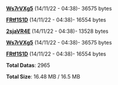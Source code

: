 [**Ws7rVXg5**](/data/Ws7rVXg5.txt) (14/11/22 - 04:38)- 36575 bytes

[**FRtf1S1D**](/data/FRtf1S1D.txt) (14/11/22 - 04:38)- 16554 bytes

[**2sjaVR4E**](/data/2sjaVR4E.txt) (14/11/22 - 04:38)- 13528 bytes

[**Ws7rVXg5**](/data/Ws7rVXg5.txt) (14/11/22 - 04:38)- 36575 bytes

[**FRtf1S1D**](/data/FRtf1S1D.txt) (14/11/22 - 04:38)- 16554 bytes

**Total Datas**: 2965

**Total Size**: 16.48 MB / 16.5 MB